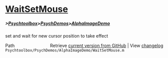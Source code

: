 # [WaitSetMouse](WaitSetMouse)
##### >[Psychtoolbox](Psychtoolbox)>[PsychDemos](PsychDemos)>[AlphaImageDemo](AlphaImageDemo)

set and wait for new cursor position to take effect  




<div class="code_header" style="text-align:right;">
  <span style="float:left;">Path&nbsp;&nbsp;</span> <span class="counter">Retrieve <a href=
  "https://raw.github.com/Psychtoolbox-3/Psychtoolbox-3/beta/Psychtoolbox/PsychDemos/AlphaImageDemo/WaitSetMouse.m">current version from GitHub</a> | View <a href=
  "https://github.com/Psychtoolbox-3/Psychtoolbox-3/commits/beta/Psychtoolbox/PsychDemos/AlphaImageDemo/WaitSetMouse.m">changelog</a></span>
</div>
<div class="code">
  <code>Psychtoolbox/PsychDemos/AlphaImageDemo/WaitSetMouse.m</code>
</div>

